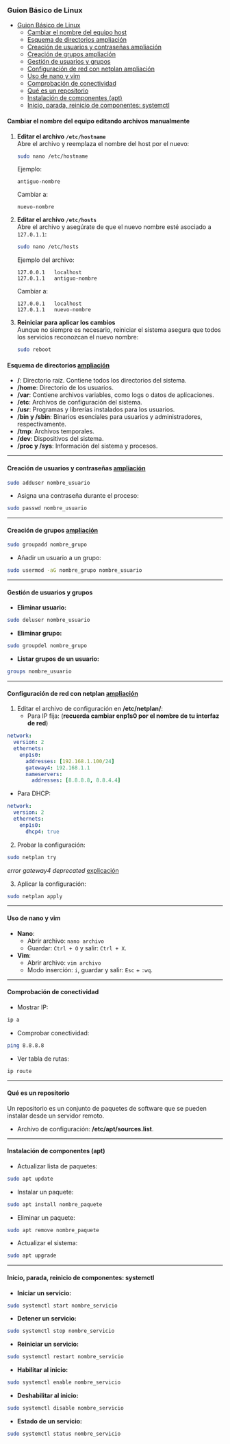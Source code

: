 ### Guion Básico  de  Linux
- [Guion Básico de Linux](#guion-básico-de-linux)
  - [Cambiar el nombre del equipo host](#Cambiar-el-nombre-del-equipo)
  - [Esquema de directorios ampliación](#esquema-de-directorios-ampliación)
  - [Creación de usuarios y contraseñas ampliación](#creación-de-usuarios-y-contraseñas-ampliación)
  - [Creación de grupos ampliación](#creación-de-grupos-ampliación)
  - [Gestión de usuarios y grupos](#gestión-de-usuarios-y-grupos)
  - [Configuración de red con netplan ampliación](#configuración-de-red-con-netplan-ampliación)
  - [Uso de nano y vim](#uso-de-nano-y-vim)
  - [Comprobación de conectividad](#comprobación-de-conectividad)
  - [Qué es un repositorio](#qué-es-un-repositorio)
  - [Instalación de componentes (apt)](#instalación-de-componentes-apt)
  - [Inicio, parada, reinicio de componentes: systemctl](#inicio-parada-reinicio-de-componentes-systemctl)

#### Cambiar el nombre del equipo editando archivos manualmente

1. **Editar el archivo `/etc/hostname`**  
   Abre el archivo y reemplaza el nombre del host por el nuevo:
   ```bash
   sudo nano /etc/hostname
   ```
   Ejemplo:
   ```
   antiguo-nombre
   ```
   Cambiar a:
   ```
   nuevo-nombre
   ```

2. **Editar el archivo `/etc/hosts`**  
   Abre el archivo y asegúrate de que el nuevo nombre esté asociado a `127.0.1.1`:
   ```bash
   sudo nano /etc/hosts
   ```
   Ejemplo del archivo:
   ```
   127.0.0.1   localhost
   127.0.1.1   antiguo-nombre
   ```
   Cambiar a:
   ```
   127.0.0.1   localhost
   127.0.1.1   nuevo-nombre
   ```

3. **Reiniciar para aplicar los cambios**  
   Aunque no siempre es necesario, reiniciar el sistema asegura que todos los servicios reconozcan el nuevo nombre:
   ```bash
   sudo reboot
   ```

#### Esquema de directorios [ampliación](./SR001directorios.md)
- **/**: Directorio raíz. Contiene todos los directorios del sistema.
- **/home**: Directorio de los usuarios.
- **/var**: Contiene archivos variables, como logs o datos de aplicaciones.
- **/etc**: Archivos de configuración del sistema.
- **/usr**: Programas y librerías instalados para los usuarios.
- **/bin y /sbin**: Binarios esenciales para usuarios y administradores, respectivamente.
- **/tmp**: Archivos temporales.
- **/dev**: Dispositivos del sistema.
- **/proc y /sys**: Información del sistema y procesos.

---

#### Creación de usuarios y contraseñas [ampliación](./SR002usuarios.md)
```bash
sudo adduser nombre_usuario
```
- Asigna una contraseña durante el proceso:
```bash
sudo passwd nombre_usuario
```

---

#### Creación de grupos [ampliación](./SR003grupos.md)
```bash
sudo groupadd nombre_grupo
```
- Añadir un usuario a un grupo:
```bash
sudo usermod -aG nombre_grupo nombre_usuario
```

---

#### Gestión de usuarios y grupos
- **Eliminar usuario:**
```bash
sudo deluser nombre_usuario
```
- **Eliminar grupo:**
```bash
sudo groupdel nombre_grupo
```
- **Listar grupos de un usuario:**
```bash
groups nombre_usuario
```

---

#### Configuración de red con netplan [ampliación](./SR005redNetPlan.md)
1. Editar el archivo de configuración en **/etc/netplan/**:
   - Para IP fija: (**recuerda cambiar enp1s0 por el nombre de tu interfaz de red**)
```yaml
network:
  version: 2
  ethernets:
    enp1s0:
      addresses: [192.168.1.100/24]
      gateway4: 192.168.1.1
      nameservers:
        addresses: [8.8.8.8, 8.8.4.4]
```
   - Para DHCP:
```yaml
network:
  version: 2
  ethernets:
    enp1s0:
      dhcp4: true
```
2. Probar la configuración:
```bash
sudo netplan try
```

*error gateway4 deprecated* [explicación](./SR005bDeprecated.md)

3. Aplicar la configuración:
```bash
sudo netplan apply
```

---

#### Uso de nano y vim
- **Nano**:
  - Abrir archivo: `nano archivo`
  - Guardar: `Ctrl + O` y salir: `Ctrl + X`.
- **Vim**:
  - Abrir archivo: `vim archivo`
  - Modo inserción: `i`, guardar y salir: `Esc` + `:wq`.

---

#### Comprobación de conectividad
- Mostrar IP:
```bash
ip a
```
- Comprobar conectividad:
```bash
ping 8.8.8.8
```
- Ver tabla de rutas:
```bash
ip route
```

---

#### Qué es un repositorio
Un repositorio es un conjunto de paquetes de software que se pueden instalar desde un servidor remoto.
- Archivo de configuración: **/etc/apt/sources.list**.

---

#### Instalación de componentes (apt)
- Actualizar lista de paquetes:
```bash
sudo apt update
```
- Instalar un paquete:
```bash
sudo apt install nombre_paquete
```
- Eliminar un paquete:
```bash
sudo apt remove nombre_paquete
```
- Actualizar el sistema:
```bash
sudo apt upgrade
```

---

#### Inicio, parada, reinicio de componentes: systemctl
- **Iniciar un servicio:**
```bash
sudo systemctl start nombre_servicio
```
- **Detener un servicio:**
```bash
sudo systemctl stop nombre_servicio
```
- **Reiniciar un servicio:**
```bash
sudo systemctl restart nombre_servicio
```
- **Habilitar al inicio:**
```bash
sudo systemctl enable nombre_servicio
```
- **Deshabilitar al inicio:**
```bash
sudo systemctl disable nombre_servicio
```
- **Estado de un servicio:**
```bash
sudo systemctl status nombre_servicio
```

